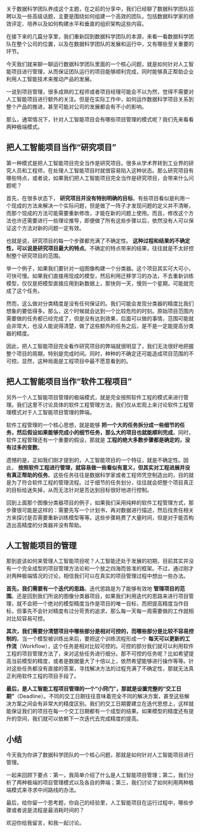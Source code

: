 关于数据科学团队养成这个主题，在之前的分享中，我们已经聊了数据科学团队招聘以及一些高级话题，主要是围绕如何组建一个高效的团队，包括数据科学家的绩效评定、培养以及如何构建水平和垂直的组织架构这些内容。

在接下来的几篇分享里，我们重新回到数据科学团队的本源，来看一看数据科学团队在整个公司的位置，以及在数据科学团队的发展和运行中，又有哪些至关重要的环节。

今天我们就来聊一聊运行数据科学团队里面的一个核心问题，就是如何针对人工智能项目进行管理，从而保证团队运行的项目能够顺利完成，同时能够真正帮助企业利用人工智能技术来推动产品的发展。

一说到项目管理，很多成熟的工程师或者项目经理可能会不以为然，觉得不需要对人工智能项目进行额外的关注。但是在实际工作中，如何运作数据科学项目关系到整个产品的推进，甚至可能对公司的发展都会有不小的影响。

那么，通常情况下，针对人工智能项目会有哪些项目管理的模式呢？我们先来看看两种极端模式。

## 把人工智能项目当作“研究项目”

第一种模式是把人工智能项目完全当作是研究项目。很多从学术界转到工业界的研究人员和工程师，在处理人工智能项目时就很容易陷入这种状态。那么研究项目有哪些特点，或者说，如果我们把人工智能项目完全当作是研究项目，会带来什么问题呢？

首先，在很多状态下， **研究项目并没有特别明确的目标**。有些项目看似是利用一个现成的方法来解决一个实际问题，但是做了一阵子才发现问题的定义并不清晰，而那个现成的方法可能需要重新修改，才能在新的问题上使用。而且，修改这个方法也许还需要进行一些理论推导，即便做了所有这些步骤以后，依然没有人可以保证这个方法对新的问题一定有效。

也就是说，研究项目的每一个步骤都充满了不确定性。 **这种过程和结果的不确定性，可以说是研究项目最大的特点**。不确定的特点带来的结果，往往就是不太好控制整个研究项目的范围。

举一个例子，如果我们要针对一组图像构建一个分类器。这个项目其实可大可小，可快可慢。如果我们直接用现成的模型，然后利用迁移学习的办法，不去重新训练模型，仅仅是把模型直接应用到新数据上，那快则一天，慢则一个星期，可能就完成了这个任务。

然而，这么做对分类精度是没有任何保证的。我们可能会发现分类器的精度比我们想象的要低得多。那么，这个时候就会达到一个比较危险的时刻。原始项目范围内需要做的任务都已经完成了，但是没有达到效果，后面可以做的事情，范围可能就会非常大，也没人能说得清楚，做了这些额外的任务之后，是不是一定能提高分类器的精度。

因此，把人工智能项目完全看作研究项目的弊端就很明显了，我们无法很好地把握整个项目的周期，特别是完成时间。同时，种种的不确定还可能造成项目范围的不可控。显然，这种局面是工程项目中最不愿意看到的。

## 把人工智能项目当作“软件工程项目”

另外一个人工智能项目管理的极端模式，就是完全按照软件工程的模式来进行管理。我们这里不讨论具体的软件工程管理方法，我们仅从宏观上来讨论软件工程管理模式对于人工智能项目管理的弊端。

软件工程管理的一个核心思想，就是能够 **把一个大的任务拆分成一些细节的任务，然后假设如果能够完成小的细节任务，那么大的项目也就能顺利完成**。同时，软件工程管理还有一个重要的假设，那就是 **工程的绝大多数步骤都是确定的，没有过多的变数**。

遗憾的是，正如我们刚才提到的，人工智能项目的一个特征，就是不确定性。因此， **按照软件工程进行管理，就容易做一些看似有意义，但其实对工程进展并没有真正帮助的任务**。这些任务往往是数据科学家或者工程师凭空制造出的，目的就是为了符合软件工程的管理流程。过于细节的任务划分，往往就会把整个项目真正的目标给迷失掉，从而无法针对是否达到目标很好地进行控制。

回到上面那个图像分类器项目的例子，如果我们采用纯粹的软件工程管理方式，那步骤很可能是这样的：需要先写一个计划书，再对数据进行描述，然后找责任相关方来探讨是否需要重新训练模型等等。这些步骤耗费了大量时间，但是对于能否构造出高精度的分类器并没有帮助。

## 人工智能项目的管理

那到底该如何来管理人工智能项目呢？人工智能还处于发展的初期，目前其实并没有一个完全成型的项目管理方法论和一个放之四海而皆准的框架。不过，通过刚才对两种极端情况的讨论，相信我们可以在真实的项目管理过程中想出一些办法。

**首先，我们需要有一个迭代的思路**。迭代思路是为了能够有效地 **管理项目的范围**。还是回到我们所说的图像分类器项目，如果我们利用迭代的思路来进行项目管理，就不会把一个绝对的模型精度当作是项目的唯一目标，而把提高精度当作目标，但事先不会针对精度有过分苛责的追求，那么每一天每一周需要做的工作就相对比较容易可控。

**其次，我们需要分清楚项目中哪些部分是相对可控的，而哪些部分是比较不容易控制的**。当一个模型被训练出来后，要把这个训练流程形成一个 **每天可以更新的工作流**（Workflow），这个任务是相对比较可控的。可控的部分我们就可以利用软件工程的项目管理方法了，来对这些任务进行细分。那不可控的任务呢？比如希望提高当前模型的精度，或者是数据量大了十倍以上，依然希望能够进行操作等等。针对这些任务都没有直接的答案，寻找解决方法的过程充满了不确定性，那就无法真正利用软件工程的项目手段了。

**最后，是人工智能工程项目管理的一个“小窍门”，那就是设置完整的“交工日期”**（Deadline）。不同的交工日期往往意味着完全不同的解决方案，甚至这些解决方案之间会有非常大的精度区别。我们的交工日期要建立在迭代思想上，这样就能保证我们的项目在每一个交工日期都有一个成型的结果。如果模型的精度还有提升的空间，我们就可以依赖下一次迭代去完成精度的提高。

## 小结

今天我为你讲了数据科学团队的一个核心问题，那就是如何针对人工智能项目进行管理。

一起来回顾下要点：第一，我简单介绍了什么是人工智能项目管理；第二，我们分析了两种极端的项目管理模式以及各自的弊端；第三，我们讨论了如何利用两种极端模式来寻求中间路线的办法。

最后，给你留一个思考题，你自己的经验里，人工智能项目在运行过程中，哪些步骤或者说是流程是最消耗时间的？

欢迎你给我留言，和我一起讨论。